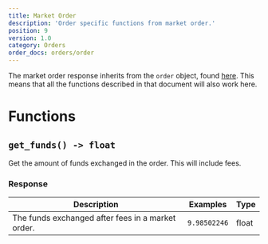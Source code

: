 ```yaml
---
title: Market Order
description: 'Order specific functions from market order.'
position: 9
version: 1.0
category: Orders
order_docs: orders/order
---
```


The market order response inherits from the `order` object, found [here](/orders/order). This means that all the functions described in that document will also work here.

# Functions

## `get_funds() -> float`

Get the amount of funds exchanged in the order. This will include fees.

### Response

| Description                                       | Examples     | Type  |
| ------------------------------------------------- | ------------ | ----- |
| The funds exchanged after fees in a market order. | `9.98502246` | float |

